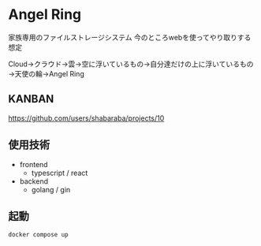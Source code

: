 # Angel Ring

家族専用のファイルストレージシステム
今のところwebを使ってやり取りする想定

Cloud→クラウド→雲→空に浮いているもの→自分達だけの上に浮いているもの→天使の輪→Angel Ring

## KANBAN

https://github.com/users/shabaraba/projects/10


## 使用技術

- frontend
  - typescript / react
- backend
  - golang / gin

## 起動
```
docker compose up
```

